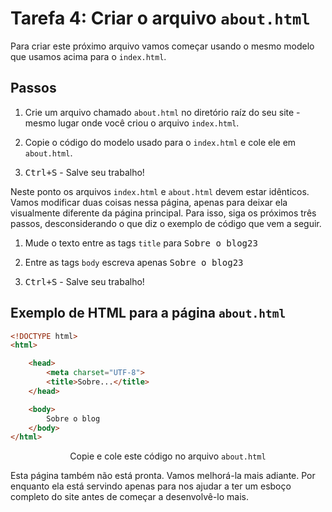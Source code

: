 # Tarefa 4: Criar o arquivo <code>about.html</code>

Para criar este próximo arquivo vamos começar usando o mesmo modelo que usamos acima para o <code>index.html</code>.

## Passos

1. Crie um arquivo chamado <code>about.html</code> no diretório raíz do seu site - mesmo lugar onde você criou o arquivo <code>index.html</code>.

1. Copie o código do modelo usado para o <code>index.html</code> e cole ele em <code>about.html</code>.

1. <kbd>Ctrl+S</kbd> - Salve seu trabalho! 

Neste ponto os arquivos <code>index.html</code> e <code>about.html</code> devem estar idênticos. Vamos modificar duas coisas nessa página, apenas para deixar ela visualmente diferente da página principal. Para isso, siga os próximos três passos, desconsiderando o que diz o exemplo de código que vem a seguir.

1. Mude o texto entre as tags <code>title</code> para <kbd>Sobre o blog23</kbd>

1. Entre as tags <code>body</code> escreva apenas <kbd>Sobre o blog23</kbd>

1. <kbd>Ctrl+S</kbd> - Salve seu trabalho! 

## Exemplo de HTML para a página <code>about.html</code>

``` html
<!DOCTYPE html>
<html>

    <head>
        <meta charset="UTF-8">
        <title>Sobre...</title>    
    </head>

    <body>
        Sobre o blog
    </body>
</html>
```
<figure>
<figcaption style='text-align: center'>Copie e cole este código no arquivo <code>about.html</code></figcaption>
</figure>


Esta página também não está pronta. Vamos melhorá-la mais adiante. Por enquanto ela está servindo apenas para nos ajudar a ter um esboço completo do site antes de começar a desenvolvê-lo mais.